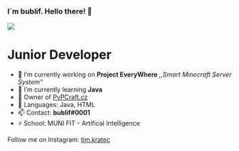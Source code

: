 ### I´m bublif. Hello there! 👋

[<img src="https://i.imgur.com/jhPPOMl.png">](www.pvpcraft.cz)

# Junior Developer
- 🔭 I’m currently working on **Project EveryWhere** *,,Smart Minecraft Server System"*
- 🌱 I’m currently learning **Java**
- 👯 Owner of [PvPCraft.cz](https://pvpcraft.cz/)
- 💬 Languages: Java, HTML
- 📫 Contact: **bublif#0001**
- ⚡ School: MUNI FIT - Artifical Intelligence

Follow me on Instagram: [tim.kratec](https://www.instagram.com/tim.kratec)

